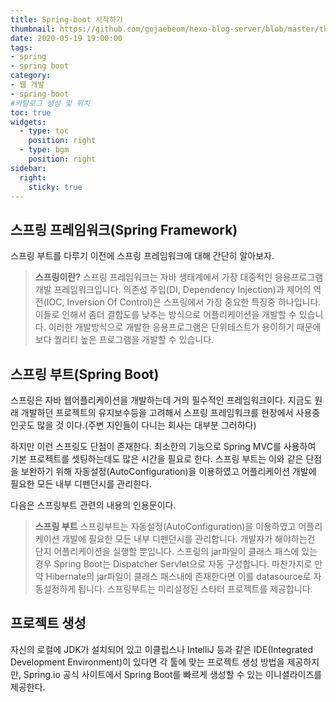 ```yaml
---
title: Spring-boot 시작하기
thumbnail: https://github.com/gojaebeom/hexo-blog-server/blob/master/themes/icarus/source/images/spring-boot/thumbnail.png?raw=true
date: 2020-05-19 19:00:00
tags: 
- spring
- spring boot
category:
- 웹 개발
- spring-boot
#카탈로그 생성 및 위치
toc: true
widgets:
  - type: toc
    position: right
  - type: bgm
    position: right
sidebar:
  right:
    sticky: true
---
```


## 스프링 프레임워크(Spring Framework)
<!-- more -->
스프링 부트를 다루기 이전에 스프링 프레임워크에 대해 간단히 알아보자.

> **스프링이란?**
> 스프링 프레임워크는 자바 생태계에서 가장 대중적인 응용프로그램 개발 프레임워크입니다. 의존성 주입(DI, Dependency Injection)과 제어의 역전(IOC, Inversion Of Control)은 스프링에서 가장 중요한 특징중 하나입니다. 이들로 인해서 좀더 결합도를 낮추는 방식으로 어플리케이션을 개발할 수 있습니다. 이러한 개발방식으로 개발한 응용프로그램은 단위테스트가 용이하기 때문에 보다 퀄리티 높은 프로그램을 개발할 수 있습니다.

## 스프링 부트(Spring Boot)
스프링은 자바 웹어플리케이션을 개발하는데 거의 필수적인 프레임워크이다. 지금도 원래 개발하던 프로젝트의 유지보수등을 고려해서 스프링 프레임워크를 현장에서 사용중인곳도 많을 것 이다.(주변 지인들이 다니는 회사는 대부분 그러하다)

하지만 이런 스프링도 단점이 존재한다. 최소한의 기능으로 Spring MVC를 사용하여 기본 프로젝트를 셋팅하는데도 많은 시간을 필요로 한다. 스프링 부트는 이와 같은 단점을 보완하기 위해 자동설정(AutoConfiguration)을 이용하였고 어플리케이션 개발에 필요한 모든 내부 디펜던시를 관리한다.

다음은 스프링부트 관련의 내용의 인용문이다.
> **스프링 부트**
> 스프링부트는 자동설정(AutoConfiguration)을 이용하였고 어플리케이션 개발에 필요한 모든 내부 디펜던시를 관리합니다. 개발자가 해야하는건 단지 어플리케이션을 실행할 뿐입니다. 스프링의 jar파일이 클래스 패스에 있는 경우 Spring Boot는 Dispatcher Servlet으로 자동 구성합니다. 마찬가지로 만약 Hibernate의 jar파일이 클래스 패스내에 존재한다면 이를 datasource로 자동설정하게 됩니다. 스프링부트는 미리설정된 스타터 프로젝트를 제공합니다.

## 프로젝트 생성
자신의 로컬에 JDK가 설치되어 있고 이클립스나 IntelliJ 등과 같은 IDE(Integrated Development Environment)이 있다면 각 툴에 맞는 프로젝트 생성 방법을 제공하지만, Spring.io 공식 사이트에서 Spring Boot를 빠르게 생성할 수 있는 이니셜라이즈를 제공한다.











